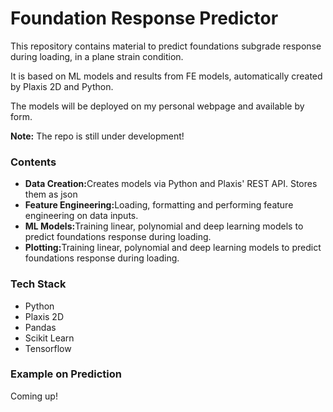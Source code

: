 <h1>Foundation Response Predictor</h1> 
This repository contains material to predict foundations subgrade response during loading, in a plane strain condition.

It is based on ML models and results from FE models, automatically created by Plaxis 2D and Python.

The models will be deployed on my personal webpage and available by form.

**Note:** The repo is still under development!

<h3>Contents</h3>
<ul>
  <li><strong>Data Creation:</strong>Creates models via Python and Plaxis' REST API. Stores them as json</li>
  <li><strong>Feature Engineering:</strong>Loading, formatting and performing feature engineering on data inputs.</li>
  <li><strong>ML Models:</strong>Training linear, polynomial and deep learning models to predict foundations response during loading.</li>
  <li><strong>Plotting:</strong>Training linear, polynomial and deep learning models to predict foundations response during loading.</li>
</ul>

<h3>Tech Stack</h3>
<ul>
  <li>Python</li>
  <li>Plaxis 2D</li>
  <li>Pandas</li>
  <li>Scikit Learn</li>
  <li>Tensorflow</li>
</ul>

<h3>Example on Prediction</h3>
Coming up!
